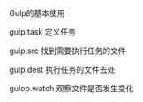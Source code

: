 Gulp的基本使用



gulp.task		定义任务

gulp.src		找到需要执行任务的文件

gulp.dest 		执行任务的文件去处

gulop.watch 	观察文件是否发生变化
